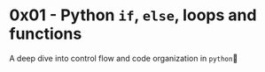# 0x01 - Python `if`, `else`, loops and functions
A deep dive into control flow and code organization in `python`🐍
